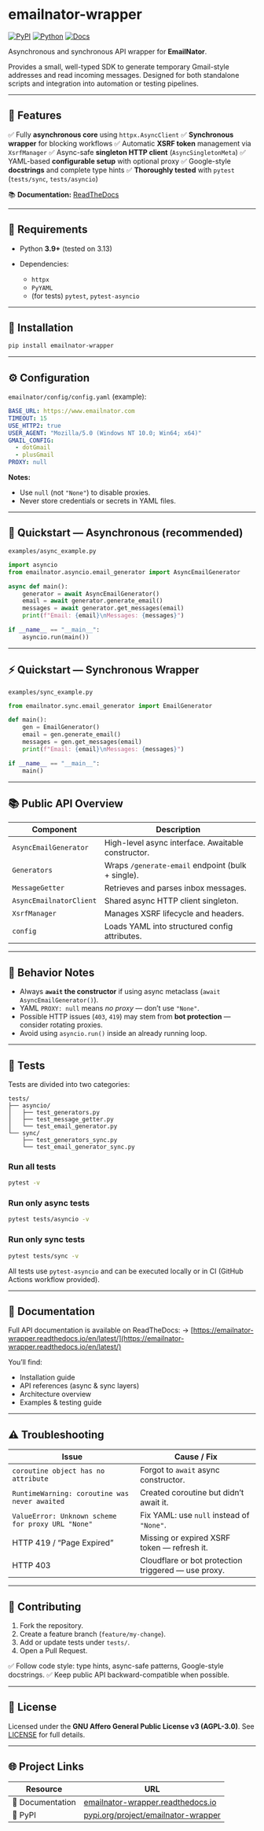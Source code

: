 
# emailnator-wrapper

[![PyPI](https://img.shields.io/pypi/v/emailnator-wrapper.svg?color=blue)](https://pypi.org/project/emailnator-wrapper/)
[![Python](https://img.shields.io/badge/python-3.9%2B-blue.svg)](https://www.python.org/)
[![Docs](https://img.shields.io/badge/docs-online-success)](https://emailnator-wrapper.readthedocs.io/en/latest/)

Asynchronous and synchronous API wrapper for **EmailNator**.

Provides a small, well-typed SDK to generate temporary Gmail-style addresses and read incoming messages.
Designed for both standalone scripts and integration into automation or testing pipelines.

---

## 🚀 Features

✅ Fully **asynchronous core** using `httpx.AsyncClient`
✅ **Synchronous wrapper** for blocking workflows
✅ Automatic **XSRF token** management via `XsrfManager`
✅ Async-safe **singleton HTTP client** (`AsyncSingletonMeta`)
✅ YAML-based **configurable setup** with optional proxy
✅ Google-style **docstrings** and complete type hints
✅ **Thoroughly tested** with `pytest` (`tests/sync`, `tests/asyncio`)

📚 **Documentation:** [ReadTheDocs](https://emailnator-wrapper.readthedocs.io/en/latest/)

---

## 🧩 Requirements

* Python **3.9+** (tested on 3.13)
* Dependencies:

  * `httpx`
  * `PyYAML`
  * (for tests) `pytest`, `pytest-asyncio`

---

## 💾 Installation

```bash
pip install emailnator-wrapper
```

---

## ⚙️ Configuration

`emailnator/config/config.yaml` (example):

```yaml
BASE_URL: https://www.emailnator.com
TIMEOUT: 15
USE_HTTP2: true
USER_AGENT: "Mozilla/5.0 (Windows NT 10.0; Win64; x64)"
GMAIL_CONFIG:
  - dotGmail
  - plusGmail
PROXY: null
```

**Notes:**

* Use `null` (not `"None"`) to disable proxies.
* Never store credentials or secrets in YAML files.

---

## 🚀 Quickstart — Asynchronous (recommended)

`examples/async_example.py`

```python
import asyncio
from emailnator.asyncio.email_generator import AsyncEmailGenerator

async def main():
    generator = await AsyncEmailGenerator()
    email = await generator.generate_email()
    messages = await generator.get_messages(email)
    print(f"Email: {email}\nMessages: {messages}")

if __name__ == "__main__":
    asyncio.run(main())
```

---

## ⚡ Quickstart — Synchronous Wrapper

`examples/sync_example.py`

```python
from emailnator.sync.email_generator import EmailGenerator

def main():
    gen = EmailGenerator()
    email = gen.generate_email()
    messages = gen.get_messages(email)
    print(f"Email: {email}\nMessages: {messages}")

if __name__ == "__main__":
    main()
```

---

## 📚 Public API Overview

| Component               | Description                                        |
| ----------------------- | -------------------------------------------------- |
| `AsyncEmailGenerator`   | High-level async interface. Awaitable constructor. |
| `Generators`            | Wraps `/generate-email` endpoint (bulk + single).  |
| `MessageGetter`         | Retrieves and parses inbox messages.               |
| `AsyncEmailnatorClient` | Shared async HTTP client singleton.                |
| `XsrfManager`           | Manages XSRF lifecycle and headers.                |
| `config`                | Loads YAML into structured config attributes.      |

---

## 🧩 Behavior Notes

* Always **`await` the constructor** if using async metaclass (`await AsyncEmailGenerator()`).
* YAML `PROXY: null` means *no proxy* — don’t use `"None"`.
* Possible HTTP issues (`403`, `419`) may stem from **bot protection** — consider rotating proxies.
* Avoid using `asyncio.run()` inside an already running loop.

---

## 🧪 Tests

Tests are divided into two categories:

```
tests/
├── asyncio/
│   ├── test_generators.py
│   ├── test_message_getter.py
│   └── test_email_generator.py
└── sync/
    ├── test_generators_sync.py
    └── test_email_generator_sync.py
```

### Run all tests

```bash
pytest -v
```

### Run only async tests

```bash
pytest tests/asyncio -v
```

### Run only sync tests

```bash
pytest tests/sync -v
```

All tests use `pytest-asyncio` and can be executed locally or in CI (GitHub Actions workflow provided).

---

## 📘 Documentation

Full API documentation is available on ReadTheDocs:
-> [https://emailnator-wrapper.readthedocs.io/en/latest/](https://emailnator-wrapper.readthedocs.io/en/latest/)

You’ll find:

* Installation guide
* API references (async & sync layers)
* Architecture overview
* Examples & testing guide

---

## ⚠️ Troubleshooting

| Issue                                             | Cause / Fix                                         |
| ------------------------------------------------- | --------------------------------------------------- |
| `coroutine object has no attribute`               | Forgot to `await` async constructor.                |
| `RuntimeWarning: coroutine was never awaited`     | Created coroutine but didn’t await it.              |
| `ValueError: Unknown scheme for proxy URL "None"` | Fix YAML: use `null` instead of `"None"`.           |
| HTTP 419 / “Page Expired”                         | Missing or expired XSRF token — refresh it.         |
| HTTP 403                                          | Cloudflare or bot protection triggered — use proxy. |

---

## 🤝 Contributing

1. Fork the repository.
2. Create a feature branch (`feature/my-change`).
3. Add or update tests under `tests/`.
4. Open a Pull Request.

✅ Follow code style: type hints, async-safe patterns, Google-style docstrings.
✅ Keep public API backward-compatible when possible.

---

## 📄 License

Licensed under the **GNU Affero General Public License v3 (AGPL-3.0)**.
See [LICENSE](./LICENSE) for full details.

---

## 🌐 Project Links

| Resource                  | URL                                                                                       |
| ------------------------- | ----------------------------------------------------------------------------------------- |
| 📘 Documentation          | [emailnator-wrapper.readthedocs.io](https://emailnator-wrapper.readthedocs.io/en/latest/) |
| 🐍 PyPI                   | [pypi.org/project/emailnator-wrapper](https://pypi.org/project/emailnator-wrapper/)       |

